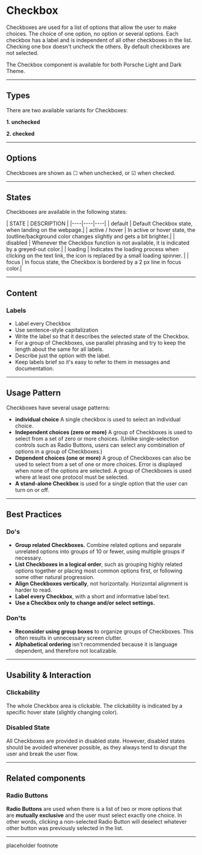 # Checkbox

Checkboxes are used for a list of options that allow the user to make choices. The choice of one option, no option or several options. Each checkbox has a label and is independent of all other checkboxes in the list. Checking one box doesn't uncheck the others. By default checkboxes are not selected.

The Checkbox component is available for both Porsche Light and Dark Theme. 

---

## Types

There are two available variants for Checkboxes:

**1. unchecked**  

**2. checked** 

---

## Options

Checkboxes are shown as ☐ when unchecked, or ☑  when checked.

---

## States

Checkboxes are available in the following states:

| STATE | DESCRIPTION |
|----|----|----|
| default | Default Checkbox state, when landing on the webpage.|
| active / hover | In active or hover state, the (outline/background color changes slightly and gets a bit brighter.|
| disabled | Whenever the Checkbox function is not available, it is indicated by a greyed-out color.|
| loading | Indicates the loading process when clicking on the text link, the icon is replaced by a small loading spinner. |
| focus | In focus state, the Checkbox is bordered by a 2 px line in focus color.|

---

## Content

### Labels

- Label every Checkbox
- Use sentence-style capitalization
- Write the label so that it describes the selected state of the Checkbox.
- For a group of Checkboxes, use parallel phrasing and try to keep the length about the same for all labels.
- Describe just the option with the label. 
- Keep labels brief so it's easy to refer to them in messages and documentation.

---

## Usage Pattern

Checkboxes have several usage patterns:

- **individual choice** A single checkbox is used to select an individual choice.
- **Independent choices (zero or more)** A group of Checkboxes is used to select from a set of zero or more choices. (Unlike single-selection controls such as Radio Buttons, users can select any combination of options in a group of Checkboxes.)
- **Dependent choices (one or more)** A group of Checkboxes can also be used to select from a set of one or more choices.  Error is displayed when none of the options are selected. A group of Checkboxes is used where at least one protocol must be selected. 
- **A stand-alone Checkbox** is used for a single option that the user can turn on or off.

---

## Best Practices

### Do's

- **Group related Checkboxes.** Combine related options and separate unrelated options into groups of 10 or fewer, using multiple groups if necessary.
- **List Checkboxes in a logical order**, such as grouping highly related options together or placing most common options first, or following some other natural progression.
- **Align Checkboxes vertically**, not horizontally. Horizontal alignment is harder to read.
- **Label every Checkbox**, with a short and informative label text.
- **Use a Checkbox only to change and/or select settings.**

### Don'ts

- **Reconsider using group boxes** to organize groups of Checkboxes. This often results in unnecessary screen clutter.
- **Alphabetical ordering** isn't recommended because it is language dependent, and therefore not localizable.

---

## Usability & Interaction

### Clickability

The whole Checkbox area is clickable. The clickability is indicated by a specific hover state (slightly changing color).

### Disabled State

All Checkboxes are provided in disabled state. However, disabled states should be avoided whenever possible, as they always tend to disrupt the user and break the user flow. 

---

## Related components 

### Radio Buttons

**Radio Buttons** are used when there is a list of two or more options that are **mutually exclusive** and the user must select exactly one choice. In other words, clicking a non-selected Radio Button will deselect whatever other button was previously selected in the list.

---

<p-text variant="small">placeholder footnote</p-text>